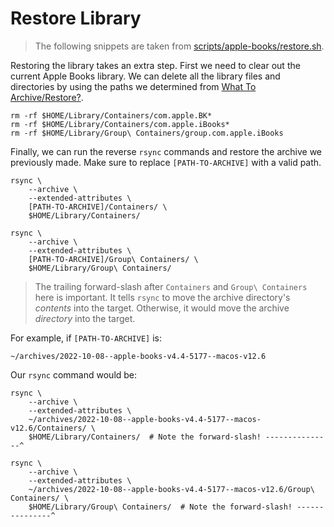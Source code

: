 # Restore Library

> <i class="fa fa-info-circle"></i> The following snippets are taken from
> [scripts/apple-books/restore.sh][script].

Restoring the library takes an extra step. First we need to clear out
the current Apple Books library. We can delete all the library files and
directories by using the paths we determined from
[What To Archive/Restore?][what-to-archive-restore].

```shell
rm -rf $HOME/Library/Containers/com.apple.BK*
rm -rf $HOME/Library/Containers/com.apple.iBooks*
rm -rf $HOME/Library/Group\ Containers/group.com.apple.iBooks
```

Finally, we can run the reverse `rsync` commands and restore the archive we
previously made. Make sure to replace `[PATH-TO-ARCHIVE]` with a valid path.

```shell
rsync \
    --archive \
    --extended-attributes \
    [PATH-TO-ARCHIVE]/Containers/ \
    $HOME/Library/Containers/

rsync \
    --archive \
    --extended-attributes \
    [PATH-TO-ARCHIVE]/Group\ Containers/ \
    $HOME/Library/Group\ Containers/
```

> <i class="fa fa-exclamation-circle"></i> The trailing forward-slash after
> `Containers` and `Group\ Containers` here is important. It tells `rsync` to
> move the archive directory's _contents_ into the target. Otherwise, it would
> move the archive _directory_ into the target.

For example, if `[PATH-TO-ARCHIVE]` is:

```plaintext
~/archives/2022-10-08--apple-books-v4.4-5177--macos-v12.6
```

Our `rsync` command would be:

```shell
rsync \
    --archive \
    --extended-attributes \
    ~/archives/2022-10-08--apple-books-v4.4-5177--macos-v12.6/Containers/ \
    $HOME/Library/Containers/  # Note the forward-slash! ---------------^

rsync \
    --archive \
    --extended-attributes \
    ~/archives/2022-10-08--apple-books-v4.4-5177--macos-v12.6/Group\ Containers/ \
    $HOME/Library/Group\ Containers/  # Note the forward-slash! ---------------^
```

[what-to-archive-restore]: ./00-apple-books.md#what-to-archiverestore
[script]: https://github.com/tnahs/readstor/tree/main/scripts/apple-books/restore.sh
